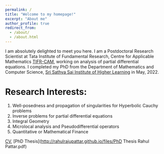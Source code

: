 ```yaml
---
permalink: /
title: "Welcome to my homepage!"
excerpt: "About me"
author_profile: true
redirect_from: 
  - /about/
  - /about.html
---
```


I am absolutely delighted to meet you here. I am a Postdoctoral Research Scientist at Tata Institute of Fundamental Research, Centre for Applicable Mathematics [TIFR-CAM](https://www.math.tifrbng.res.in), working on analysis of partial differential equations. I completed my PhD from the Department of Mathematics and Computer Science, [Sri Sathya Sai Institute of Higher Learning](https://www.sssihl.edu.in) in May, 2022.

Research Interests:
======

1. Well-posedness and propagation of singularities for Hyperbolic Cauchy problems
1. Inverse problems for partial differential equations
1. Integral Geometry
1. Microlocal analysis and Pseudodifferential operators 
1. Quantitative or Mathematical Finance

[CV](http://rahulrajupattar.github.io/files/CV.pdf),  [PhD Thesis](http://rahulrajupattar.github.io/files/PhD Thesis Rahul Pattar.pdf)


